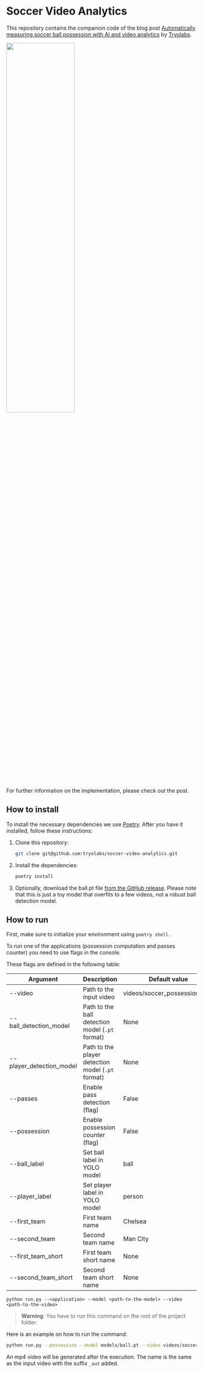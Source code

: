 # Soccer Video Analytics


This repository contains the companion code of the blog post [Automatically measuring soccer ball possession with AI and video analytics](https://tryolabs.com/blog/2022/10/17/measuring-soccer-ball-possession-ai-video-analytics) by [Tryolabs](https://tryolabs.com).

<a href="https://www.youtube.com/watch?v=CWnlGBVaRpQ" target="_blank">
<img src="https://user-images.githubusercontent.com/33181424/193869946-ad7e3973-a28e-4640-8494-bf899d5df3a7.png" width="60%" height="50%">
</a>

For further information on the implementation, please check out the post.

## How to install

To install the necessary dependencies we use [Poetry](https://python-poetry.org/docs). After you have it installed, follow these instructions:

1. Clone this repository:

   ```bash
   git clone git@github.com:tryolabs/soccer-video-analytics.git
   ```

2. Install the dependencies:

   ```bash
   poetry install
   ```

3. Optionally, download the ball.pt file [from the GitHub release](https://github.com/tryolabs/soccer-video-analytics/releases/tag/v0). Please note that this is just a toy model that overfits to a few videos, not a robust ball detection model.

## How to run

First, make sure to initialize your environment using `poetry shell`.

To run one of the applications (possession computation and passes counter) you need to use flags in the console.

These flags are defined in the following table:

| Argument               | Description                                      | Default value                  |
|------------------------|--------------------------------------------------|--------------------------------|
| --video                | Path to the input video                          | videos/soccer_possession.mp4  |
| --ball_detection_model | Path to the ball detection model (`.pt` format)  | None                           |
| --player_detection_model | Path to the player detection model (`.pt` format) | None                           |
| --passes               | Enable pass detection (flag)                     | False                          |
| --possession           | Enable possession counter (flag)                 | False                          |
| --ball_label           | Set ball label in YOLO model                     | ball                           |
| --player_label         | Set player label in YOLO model                   | person                         |
| --first_team           | First team name                                  | Chelsea                        |
| --second_team          | Second team name                                 | Man City                       |
| --first_team_short     | First team short name                            | None                           |
| --second_team_short    | Second team short name                           | None                           |


```
python run.py --<application> --model <path-to-the-model> --video <path-to-the-video>
```

>__Warning__: You have to run this command on the root of the project folder.

Here is an example on how to run the command:
    
```bash
python run.py --possession --model models/ball.pt --video videos/soccer_possession.mp4
```

An mp4 video will be generated after the execution. The name is the same as the input video with the suffix `_out` added.
